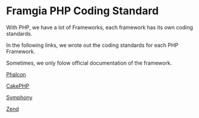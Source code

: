 # Framgia PHP Coding Standard

With PHP, we have a lot of Frameworks, each framework has its own coding standards.

In the following links, we wrote out the coding standards for each PHP Framework. 

Sometimes, we only folow official documentation of the framework.

[Phalcon](phalcon.md)

[CakePHP](cakephp.md)

[Symphony](symphony.md)

[Zend](zend.md)